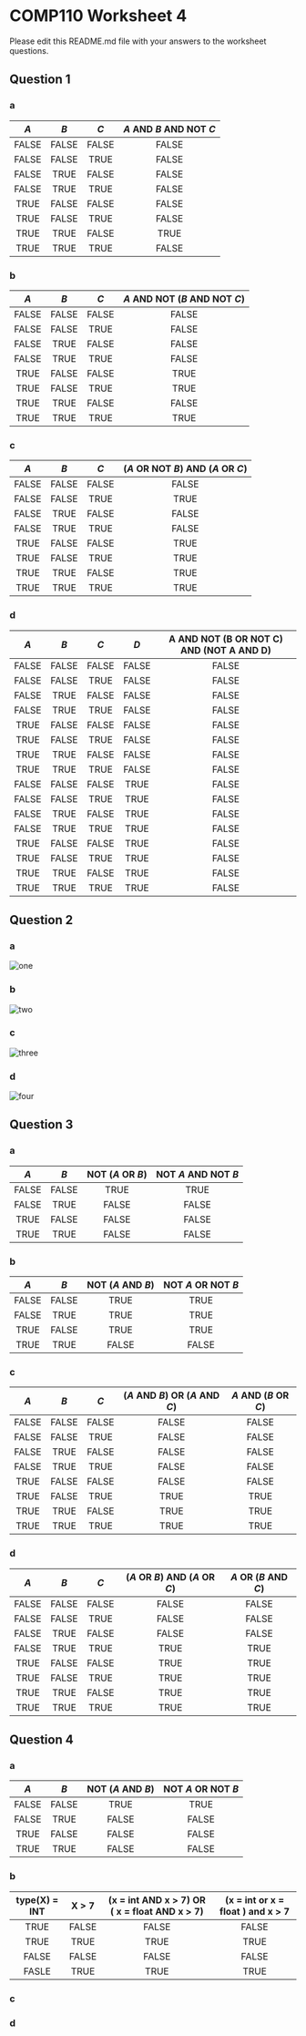 # COMP110 Worksheet 4

Please edit this README.md file with your answers to the worksheet questions.

## Question 1

### a

| *A* | *B* | *C* |*A* AND *B* AND NOT *C*|
|:---:|:---:|:---:|:---------------------:|
|FALSE|FALSE|FALSE|FALSE                  |
|FALSE|FALSE|TRUE |FALSE                  |
|FALSE|TRUE |FALSE|FALSE                  |
|FALSE|TRUE |TRUE |FALSE                  |
|TRUE |FALSE|FALSE|FALSE                  |
|TRUE |FALSE|TRUE |FALSE                  |
|TRUE |TRUE |FALSE|TRUE                   |
|TRUE |TRUE |TRUE |FALSE                  |

### b

| *A* | *B* | *C* |*A* AND NOT (*B* AND NOT *C*)|
|:---:|:---:|:---:|:---------------------------:|
|FALSE|FALSE|FALSE|FALSE                        |
|FALSE|FALSE|TRUE |FALSE                        |
|FALSE|TRUE |FALSE|FALSE                        |
|FALSE|TRUE |TRUE |FALSE                        |
|TRUE |FALSE|FALSE|TRUE                         |
|TRUE |FALSE|TRUE |TRUE                         |
|TRUE |TRUE |FALSE|FALSE                        |
|TRUE |TRUE |TRUE |TRUE                         |

### c

| *A* | *B* | *C* |(*A* OR NOT *B*) AND (*A* OR *C*)|
|:---:|:---:|:---:|:-------------------------------:|
|FALSE|FALSE|FALSE|FALSE                            |
|FALSE|FALSE|TRUE |TRUE                             |
|FALSE|TRUE |FALSE|FALSE                            |
|FALSE|TRUE |TRUE |FALSE                            |
|TRUE |FALSE|FALSE|TRUE                             |
|TRUE |FALSE|TRUE |TRUE                             |
|TRUE |TRUE |FALSE|TRUE                             |
|TRUE |TRUE |TRUE |TRUE                             |

### d

| *A* | *B* | *C* | *D* |A AND NOT (B OR NOT C) AND (NOT A AND D)|
|:---:|:---:|:---:|:---:|:--------------------------------------:|
|FALSE|FALSE|FALSE|FALSE|FALSE                                   |
|FALSE|FALSE|TRUE |FALSE|FALSE                                   |
|FALSE|TRUE |FALSE|FALSE|FALSE                                   |
|FALSE|TRUE |TRUE |FALSE|FALSE                                   |
|TRUE |FALSE|FALSE|FALSE|FALSE                                   |
|TRUE |FALSE|TRUE |FALSE|FALSE                                   |
|TRUE |TRUE |FALSE|FALSE|FALSE                                   |
|TRUE |TRUE |TRUE |FALSE|FALSE                                   |
|FALSE|FALSE|FALSE|TRUE |FALSE                                   |
|FALSE|FALSE|TRUE |TRUE |FALSE                                   |
|FALSE|TRUE |FALSE|TRUE |FALSE                                   |
|FALSE|TRUE |TRUE |TRUE |FALSE                                   |
|TRUE |FALSE|FALSE|TRUE |FALSE                                   |
|TRUE |FALSE|TRUE |TRUE |FALSE                                   |
|TRUE |TRUE |FALSE|TRUE |FALSE                                   |
|TRUE |TRUE |TRUE |TRUE |FALSE                                   |

## Question 2

### a

![one](https://github.com/DanielNeale/comp110-worksheet-4/blob/master/A%20and%20B%20and%20not%20C.png)

### b

![two](https://github.com/DanielNeale/comp110-worksheet-4/blob/master/A%20and%20not%20(B%20and%20not%20C).png)


### c

![three](https://github.com/DanielNeale/comp110-worksheet-4/blob/master/(A%20or%20not%20B)%20and%20(A%20or%20C).png)

### d

![four](https://github.com/DanielNeale/comp110-worksheet-4/blob/master/A%20AND%20NOT%20(B%20OR%20NOT%20C)%20AND%20(NOT%20A%20AND%20D).png)

## Question 3

### a

| *A* | *B* |NOT (*A* OR *B*)   |NOT *A* AND NOT *B*|
|:---:|:---:|:-----------------:|:-----------------:|
|FALSE|FALSE|TRUE               |TRUE               |
|FALSE|TRUE |FALSE              |FALSE              |
|TRUE |FALSE|FALSE              |FALSE              |
|TRUE |TRUE |FALSE              |FALSE              |

### b

| *A* | *B* |NOT (*A* AND *B*)  |NOT *A* OR NOT *B* |
|:---:|:---:|:-----------------:|:-----------------:|
|FALSE|FALSE|TRUE               |TRUE               |
|FALSE|TRUE |TRUE               |TRUE               |
|TRUE |FALSE|TRUE               |TRUE               |
|TRUE |TRUE |FALSE              |FALSE              |

### c

| *A* | *B* | *C* |(*A* AND *B*) OR (*A* AND *C*) |*A* AND (*B* OR *C*)           |
|:---:|:---:|:---:|:-----------------------------:|:-----------------------------:|
|FALSE|FALSE|FALSE|FALSE                          |FALSE                          |
|FALSE|FALSE|TRUE |FALSE                          |FALSE                          |
|FALSE|TRUE |FALSE|FALSE                          |FALSE                          |
|FALSE|TRUE |TRUE |FALSE                          |FALSE                          |
|TRUE |FALSE|FALSE|FALSE                          |FALSE                          |
|TRUE |FALSE|TRUE |TRUE                           |TRUE                           |
|TRUE |TRUE |FALSE|TRUE                           |TRUE                           |
|TRUE |TRUE |TRUE |TRUE                           |TRUE                           |

### d

| *A* | *B* | *C* |(*A* OR *B*) AND (*A* OR *C*)  |*A* OR (*B* AND *C*)           |
|:---:|:---:|:---:|:-----------------------------:|:-----------------------------:|
|FALSE|FALSE|FALSE|FALSE                          |FALSE                          |
|FALSE|FALSE|TRUE |FALSE                          |FALSE                          |
|FALSE|TRUE |FALSE|FALSE                          |FALSE                          |
|FALSE|TRUE |TRUE |TRUE                           |TRUE                           |
|TRUE |FALSE|FALSE|TRUE                           |TRUE                           |
|TRUE |FALSE|TRUE |TRUE                           |TRUE                           |
|TRUE |TRUE |FALSE|TRUE                           |TRUE                           |
|TRUE |TRUE |TRUE |TRUE                           |TRUE                           |

## Question 4

### a

| *A* | *B* |NOT (*A* AND *B*)  |NOT *A* OR NOT *B* |
|:---:|:---:|:-----------------:|:-----------------:|
|FALSE|FALSE|TRUE               |TRUE               |
|FALSE|TRUE |FALSE              |FALSE              |
|TRUE |FALSE|FALSE              |FALSE              |
|TRUE |TRUE |FALSE              |FALSE              |

### b

| type(X) = INT | X > 7   |(x = int AND x > 7) OR ( x = float AND x > 7)|(x = int or x = float ) and x > 7|
|:-------------:|:-------:|:-------------------------------------------:|:-------------------------------:|
|TRUE           |FALSE    |FALSE                                        |FALSE                            |
|TRUE           |TRUE     |TRUE                                         |TRUE                             |
|FALSE          |FALSE    |FALSE                                        |FALSE                            |
|FASLE          |TRUE     |TRUE                                         |TRUE                             |

### c



### d

